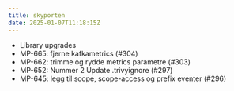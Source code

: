 ```yaml
---
title: skyporten
date: 2025-01-07T11:18:15Z
---
```

- Library upgrades
- MP-665: fjerne kafkametrics (#304)
- MP-662: trimme og rydde metrics parametre (#303)
- MP-652: Nummer 2 Update .trivyignore (#297)
- MP-645: legg til scope, scope-access og prefix eventer (#296)


